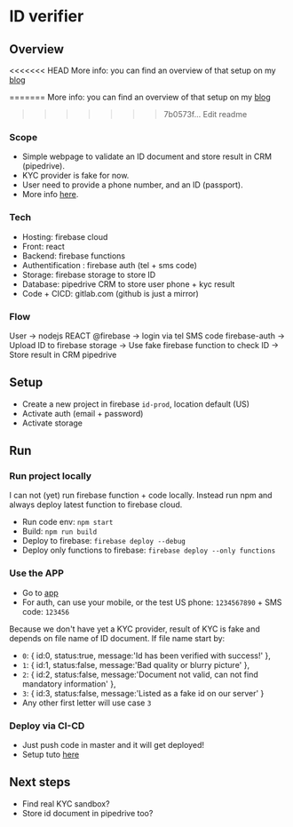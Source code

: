 # ID verifier

## Overview
<<<<<<< HEAD
More info: you can find an overview of that setup on my [blog](https://greg.satoshi.tech/firebase-your-first-app-id-verifier/)

=======
More info: you can find an overview of that setup on my [blog](https://greg.satoshi.tech/firebase-you-first-app-id-verifier/)
>>>>>>> 7b0573f... Edit readme

### Scope
- Simple webpage to validate an ID document and store result in CRM (pipedrive). 
- KYC provider is fake for now.
- User need to provide a phone number, and an ID (passport).
- More info [here](https://docs.google.com/document/d/1GqGicnfc5I1_xcv9oC-Zd31QaSj0HACeJmFjWFtYSCA/edit#heading=h.vd89sio449qk).

### Tech
- Hosting: firebase cloud
- Front: react
- Backend: firebase functions
- Authentification : firebase auth (tel + sms code)
- Storage: firebase storage to store ID
- Database: pipedrive CRM to store user phone + kyc result
- Code + CICD: gitlab.com (github is just a mirror)


### Flow
User -> nodejs REACT @firebase -> login via tel SMS code firebase-auth -> Upload ID to firebase storage -> Use fake firebase function to check ID -> Store result in CRM pipedrive


## Setup
- Create a new project in firebase `id-prod`, location default (US)
- Activate auth (email + password)
- Activate storage

## Run

### Run project locally

I can not (yet) run firebase function + code locally. Instead run npm and always deploy latest function to firebase cloud.

- Run code env:  `npm start`
- Build: `npm run build`
- Deploy to firebase: `firebase deploy --debug`
- Deploy only functions to firebase: `firebase deploy --only functions`

### Use the APP

- Go to [app](https://id-prod.firebaseapp.com)
- For auth, can use your mobile, or the test US phone: `1234567890` + SMS code: `123456`
 
Because we don't have yet a KYC provider, result of KYC is fake and depends on file name of ID document. If file name start by:
- `0`: { id:0, status:true, message:'Id has been verified with success!' },
- `1`: { id:1, status:false, message:'Bad quality or blurry picture' },
- `2`: { id:2, status:false, message:'Document not valid, can not find mandatory information' },
- `3`: { id:3, status:false, message:'Listed as a fake id on our server' }
- Any other first letter will use case `3`

### Deploy via CI-CD
- Just push code in master and it will get deployed!
- Setup tuto [here](https://medium.com/@rambabusaravanan/firebase-hosting-deployment-automation-with-gitlab-ci-f3fad9130d62)

## Next steps
- Find real KYC sandbox?
- Store id document in pipedrive too?
